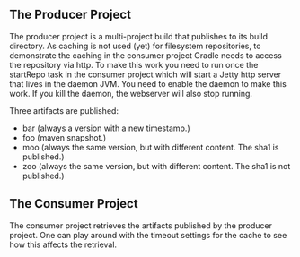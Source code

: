 ## The Producer Project

The producer project is a multi-project build that publishes to its build directory. As caching is not used (yet) for filesystem repositories, to demonstrate the caching in the consumer project Gradle needs to access the repository via http. To make this work you need to run once the startRepo task in the consumer project which will start a Jetty http server that lives in the daemon JVM. You need to enable the daemon to make this work. If you kill the daemon, the webserver will also stop running.

Three artifacts are published:

* bar (always a version with a new timestamp.)
* foo (maven snapshot.)
* moo (always the same version, but with different content. The sha1 is published.)
* zoo (always the same version, but with different content. The sha1 is not published.)

## The Consumer Project

The consumer project retrieves the artifacts published by the producer project. One can play around with the timeout settings for the cache to see how this affects the retrieval.
 





